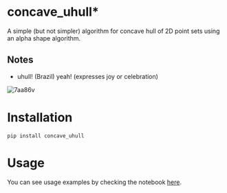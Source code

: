 # concave_uhull*

A simple (but not simpler) algorithm for concave hull of 2D point sets using an alpha shape algorithm.

Notes
-----
  * uhull! (Brazil) yeah! (expresses joy or celebration)

![7aa86v](https://user-images.githubusercontent.com/33757982/217294862-8a772796-6ab9-488c-bafd-8dc2548bc977.jpg)

# Installation

```
pip install concave_uhull
```
# Usage

You can see usage examples by checking the notebook [here](https://github.com/luanleonardo/concave_uhull/blob/main/visual_tests_concave_uhull.ipynb).


